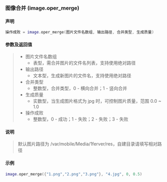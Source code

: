 ### 图像合并 (**image\.oper\_merge**)


#### 声明
```lua
操作成败 = image.oper_merge(图片文件名数组, 输出路径, 合并类型, 生成质量)
```


#### 参数及返回值
> - 图片文件名数组
>   - 表型，需合并图片的文件名列表，支持使用绝对路径
> - 输出路径
>   - 文本型，生成新图片的文件名，支持使用绝对路径
> - 合并类型
>   - 整数型，合并类型，0 \- 横向合并；1 \- 竖向合并
> - 生成质量
>   - 实数型，当生成图片格式为 jpg 时，可控制图片质量，范围 0\.0 ~ 1\.0
> - 操作成败
>   - 整数型，0 \- 成功；1 \- 失败；2 \- 失败；3 \- 失败


#### 说明
> 默认图片路径为 /var/mobile/Media/1ferver/res，自建目录请填写相对路径  


#### 示例  
```lua
image.oper_merge({"1.png","2.png","3.png"}, "4.jpg", 0, 0.5)
```


